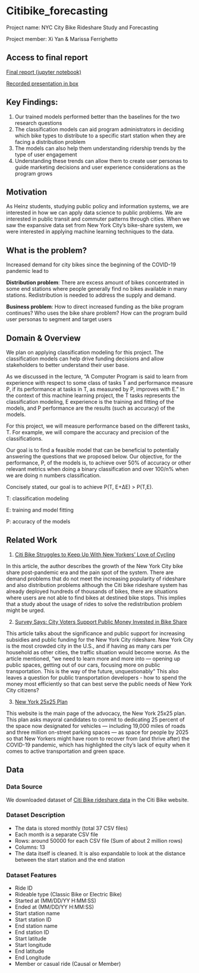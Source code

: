 # Citibike_forecasting

Project name: NYC City Bike Rideshare Study and Forecasting

Project member: Xi Yan & Marissa Ferrighetto 

## Access to final report
[Final report (jupyter notebook)](https://github.com/Nellyan4/Citibike_forecasting/blob/main/Project2-Final.ipynb)

[Recorded presentation in box](https://youtu.be/c303cyhCUzU](https://cmu.app.box.com/s/tg6iev9omnd9144kxvhk0lwzduzx3dfl))

## Key Findings:
1. Our trained models performed better than the baselines for the two research questions
2. The classification models can aid program administrators in deciding which bike types to distribute to a specific start station when they are facing a distribution problem
3. The models can also help them understanding ridership trends by the type of user engagement
4. Understanding these trends can allow them to create user personas to guide marketing decisions and user experience considerations as the program grows

## Motivation
As Heinz students, studying public policy and information systems, we are interested in how we can apply data science to public problems. We are interested in public transit and commuter patterns through cities. When we saw the expansive data set from New York City’s bike-share system, we were interested in applying machine learning techniques to the data.

## What is the problem?
Increased demand for city bikes since the beginning of the COVID-19 pandemic lead to

**Distribution problem**: There are excess amount of bikes concentrated in some end stations where people generally find no bikes available in many stations. Redistribution is needed to address the supply and demand.

**Business problem**: How to direct increased funding as the bike program continues? Who uses the bike share problem? How can the program build user personas to segment and target users


## Domain & Overview

We plan on applying classification modeling for this project. The classification models can help drive funding decisions and allow stakeholders to better understand their user base.

As we discussed in the lecture, “A Computer Program is said to learn from experience with respect to some class of tasks T and performance measure P, if its performance at tasks in T, as measured by P, improves with E.” In the context of this machine learning project, the T tasks represents the classification modeling, E experience is the training and fitting of the models, and P performance are the results (such as accuracy) of the models.

For this project, we will measure performance based on the different tasks, T. For example, we will compare the accuracy and precision of the classifications.

Our goal is to find a feasible model that can be beneficial to potentially answering the questions that we proposed below. Our objective, for the performance, P, of the models is, to achieve over 50% of accuracy or other relevant metrics when doing a binary classification and over 100/n% when we are doing n numbers classification.

Concisely stated, our goal is to achieve P(T, E+ΔE) > P(T,E).

T: classification modeling

E: training and model fitting

P: accuracy of the models

## Related Work

1. [Citi Bike Struggles to Keep Up With New Yorkers’ Love of Cycling](https://www.nytimes.com/2021/12/02/nyregion/citi-bike-parking-docking-station.html)

  In this article, the author describes the growth of the New York City bike share post-pandemic era and the pain spot of the system. There are demand problems that do not meet the increasing popularity of rideshare and also distribution problems although the Citi bike rideshare system has already deployed hundreds of thousands of bikes, there are situations where users are not able to find bikes at destined bike stops. This implies that a study about the usage of rides to solve the redistribution problem might be urged.

2. [Survey Says: City Voters Support Public Money Invested in Bike Share](https://nyc.streetsblog.org/2021/05/11/survey-says-city-voters-support-public-money-invested-in-bike-share/)

  This article talks about the significance and public support for increasing subsidies and public funding for the New York City rideshare. New York City is the most crowded city in the U.S., and if having as many cars per household as other cities, the traffic situation would become worse. As the article mentioned, “we need to learn more and more into — opening up public spaces, getting out of our cars, focusing more on public transportation. This is the way of the future, unquestionably” This also leaves a question for public transportation developers - how to spend the money most efficiently so that can best serve the public needs of New York City citizens?

3. [New York 25x25 Plan](https://nyc25x25.org/)

  This website is the main page of the advocacy, the New York 25x25 plan. This plan asks mayoral candidates to commit to dedicating 25 percent of the space now designated for vehicles — including 19,000 miles of roads and three million on-street parking spaces — as space for people by 2025 so that New Yorkers might have room to recover from (and thrive after) the COVID-19 pandemic, which has highlighted the city’s lack of equity when it comes to active transportation and green space. 
## Data

### Data Source
We downloaded dataset of [Citi Bike rideshare data](https://ride.citibikenyc.com/system-data) in the Citi Bike website.

### Dataset Description
- The data is stored monthly (total 37 CSV files)
- Each month is a separate CSV file
- Rows: around 50000 for each CSV file (Sum of about 2 million rows)
- Columns: 13
- The data itself is cleaned. It is also expandable to look at the distance between the start station and the end station

### Dataset Features
- Ride ID
- Rideable type (Classic Bike or Electric Bike)
- Started at (MM/DD/YY H:MM:SS)
- Ended at (MM/DD/YY H:MM:SS)
- Start station name
- Start station ID
- End station name
- End station ID
- Start latitude
- Start longitude
- End latitude
- End Longitude
- Member or casual ride (Causal or Member)
